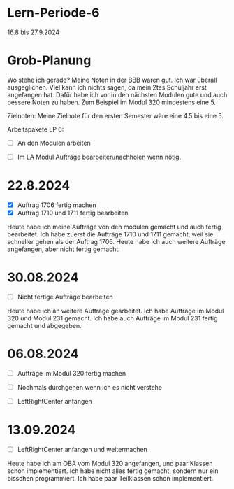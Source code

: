 # Lern-Periode-6

16.8 bis 27.9.2024

# Grob-Planung
Wo stehe ich gerade?
Meine Noten in der BBB waren gut. Ich war überall ausgeglichen. Viel kann ich nichts sagen, da mein 2tes Schuljahr erst angefangen hat. 
Dafür habe ich vor in den nächsten Modulen gute und auch bessere Noten zu haben. Zum Beispiel im Modul 320 mindestens eine 5.

Zielnoten:
Meine Zielnote für den ersten Semester wäre eine 4.5 bis eine 5. 

Arbeitspakete LP 6:
- [ ] An den Modulen arbeiten
- [ ] Im LA Modul Aufträge bearbeiten/nachholen wenn nötig.


# 22.8.2024
- [x] Auftrag 1706 fertig machen
- [x] Auftrag 1710 und 1711 fertig bearbeiten

Heute habe ich meine Aufträge von den modulen gemacht und auch fertig bearbeitet. Ich habe zuerst die Aufträge 1710 und 1711 gemacht, weil sie schneller gehen als der Auftrag 1706. Heute habe ich auch weitere Aufträge angefangen, aber nicht fertig gemacht. 


# 30.08.2024
- [ ] Nicht fertige Aufträge bearbeiten

Heute habe ich an weitere Aufträge gearbeitet. Ich habe Aufträge im Modul 320 und Modul 231 gemacht. Ich habe auch Aufträge im Modul 231 fertig gemacht und abgegeben. 

# 06.08.2024
- [ ] Aufträge im Modul 320 fertig machen
- [ ] Nochmals durchgehen wenn ich es nicht verstehe
- [ ] LeftRightCenter anfangen


# 13.09.2024
- [ ] LeftRightCenter anfangen und weitermachen

Heute habe ich am OBA vom Modul 320 angefangen, und paar Klassen schon implementiert. Ich habe nicht alles fertig gemacht, sondern nur ein bisschen programmiert. Ich habe paar Teilklassen schon implementiert. 
